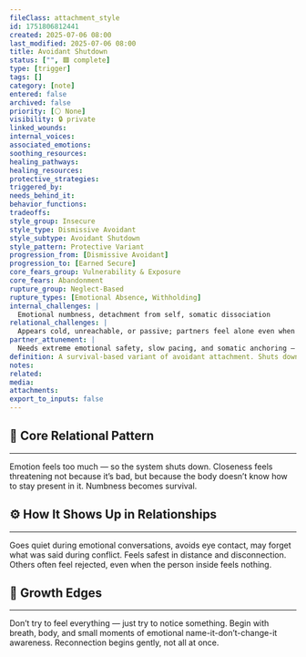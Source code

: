 ```yaml
---
fileClass: attachment_style
id: 1751806812441
created: 2025-07-06 08:00
last_modified: 2025-07-06 08:00
title: Avoidant Shutdown
status: ["", 🟩 complete]
type: [trigger]
tags: []
category: [note]
entered: false
archived: false
priority: [⚪ None]
visibility: 🔒 private
linked_wounds: 
internal_voices: 
associated_emotions: 
soothing_resources: 
healing_pathways: 
healing_resources: 
protective_strategies: 
triggered_by: 
needs_behind_it: 
behavior_functions: 
tradeoffs: 
style_group: Insecure
style_type: Dismissive Avoidant
style_subtype: Avoidant Shutdown
style_pattern: Protective Variant
progression_from: [Dismissive Avoidant]
progression_to: [Earned Secure]
core_fears_group: Vulnerability & Exposure
core_fears: Abandonment
rupture_group: Neglect-Based
rupture_types: [Emotional Absence, Withholding]
internal_challenges: |
  Emotional numbness, detachment from self, somatic dissociation
relational_challenges: |
  Appears cold, unreachable, or passive; partners feel alone even when physically present
partner_attunement: |
  Needs extreme emotional safety, slow pacing, and somatic anchoring — not pressure for vulnerability
definition: A survival-based variant of avoidant attachment. Shuts down emotional systems entirely when stressed. Often mistaken for apathy, but rooted in nervous system collapse.
notes: 
related: 
media: 
attachments: 
export_to_inputs: false
---
```


## 🧬 Core Relational Pattern
---
Emotion feels too much — so the system shuts down. Closeness feels threatening not because it’s bad, but because the body doesn’t know how to stay present in it. Numbness becomes survival.

## ⚙️ How It Shows Up in Relationships
---
Goes quiet during emotional conversations, avoids eye contact, may forget what was said during conflict. Feels safest in distance and disconnection. Others often feel rejected, even when the person inside feels nothing.

## 🔄 Growth Edges
---
Don’t try to feel everything — just try to notice something. Begin with breath, body, and small moments of emotional name-it-don’t-change-it awareness. Reconnection begins gently, not all at once.
